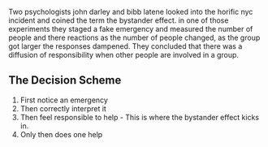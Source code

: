 Two psychologists john darley and bibb latene looked into the horific nyc incident and coined the term the bystander effect. in one of those experiments they staged a fake emergency and measured the number of people and there reactions as the number of people changed, as the group got larger the responses dampened. They concluded that there was a diffusion of responsibility when other people are involved in a group. 

## The Decision Scheme
1. First notice an emergency
2. Then correctly interpret it
3. Then feel responsible to help - This is where the bystander effect kicks in.
4. Only then does one help